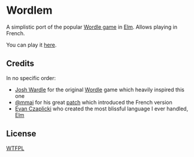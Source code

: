# Wordlem

A simplistic port of the popular [Wordle game](https://www.powerlanguage.co.uk/wordle/) in [Elm](https://elm-lang.org/). Allows playing in French.

You can play it [here](https://n1k0.github.io/wordlem/).

## Credits

In no specific order:

- [Josh Wardle](https://twitter.com/powerlanguish) for the original [Wordle](https://www.powerlanguage.co.uk/wordle/) game which heavily inspired this one
- [@mmai](https://github.com/mmai) for his great [patch](https://github.com/n1k0/wordlem/pull/1) which introduced the French version
- [Evan Czaplicki](https://twitter.com/evancz) who created the most blissful language I ever handled, [Elm](https://elm-lang.org/)

## License

[WTFPL](http://www.wtfpl.net/)
